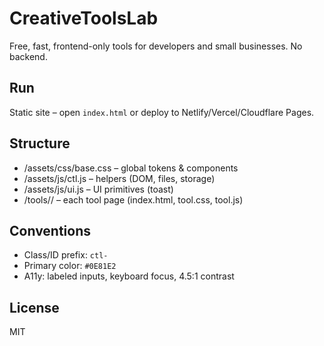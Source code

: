 # CreativeToolsLab
Free, fast, frontend-only tools for developers and small businesses. No backend.

## Run
Static site – open `index.html` or deploy to Netlify/Vercel/Cloudflare Pages.

## Structure
- /assets/css/base.css – global tokens & components
- /assets/js/ctl.js – helpers (DOM, files, storage)
- /assets/js/ui.js – UI primitives (toast)
- /tools/<slug>/ – each tool page (index.html, tool.css, tool.js)

## Conventions
- Class/ID prefix: `ctl-`
- Primary color: `#0E81E2`
- A11y: labeled inputs, keyboard focus, 4.5:1 contrast

## License
MIT
